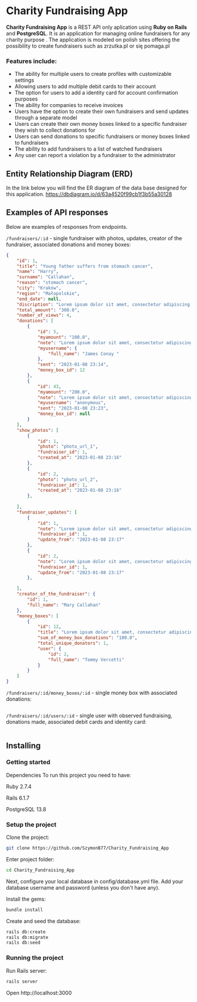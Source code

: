# Charity Fundraising App

**Charity Fundraising App** is a REST API only aplication using **Ruby on Rails** and **PostgreSQL**. It is an application for managing online fundraisers for any charity purpose .
The application is modeled on polish sites offering the possibility to create fundraisers such as zrzutka.pl or się pomaga.pl

### Features include:
- The ability for multiple users to create profiles with customizable settings
- Allowing users to add multiple debit cards to their account
- The option for users to add a identity card for account confirmation purposes
- The ability for companies to receive invoices
- Users have the option to create their own fundraisers and send updates through a separate model
- Users can create their own money boxes linked to a specific fundraiser they wish to collect donations for
- Users can send donations to specific fundraisers or money boxes linked to fundraisers
- The ability to add fundraisers to a list of watched fundraisers
- Any user can report a violation by a fundraiser to the administrator

## Entity Relationship Diagram (ERD)
In the link below you will find the ER diagram of the data base designed for this application. 
https://dbdiagram.io/d/63a4520f99cb1f3b55a30128

## Examples of API responses
Below are examples of responses from endpoints.

`/fundraisers/:id` - single fundraiser with photos, updates, creator of the fundraiser, associated donations and money boxes:
```json
{
    "id": 1,
    "title": "Young father suffers from stomach cancer",
    "name": "Harry",
    "surname": "Callahan",
    "reason": "stomach cancer",
    "city": "Kraków",
    "region": "Małopolskie",
    "end_date": null,
    "discription": "Lorem ipsum dolor sit amet, consectetur adipiscing elit. Donec auctor augue eu purus malesuada, id ornare sem malesuada.",
    "total_amount": "300.0",
    "number_of_views": 4,
    "donations": [
        {
            "id": 5,
            "myamount": "100.0",
            "note": "Lorem ipsum dolor sit amet, consectetur adipiscing elit.",
            "myusername": {
                "full_name": "James Conay "
            },
            "sent": "2023-01-08 23:14",
            "money_box_id": 12
        },
        {
            "id": 43,
            "myamount": "200.0",
            "note": "Lorem ipsum dolor sit amet, consectetur adipiscing elit.",
            "myusername": "anonymous",
            "sent": "2023-01-08 23:23",
            "money_box_id": null
        }
    ],
    "show_photos": [
        {
            "id": 1,
            "photo": "photo_url_1",
            "fundraiser_id": 1,
            "created_at": "2023-01-08 23:16"
        },
        {
            "id": 2,
            "photo": "photo_url_2",
            "fundraiser_id": 1,
            "created_at": "2023-01-08 23:16"
        },
 
    ],
    "fundraiser_updates": [
        {
            "id": 1,
            "note": "Lorem ipsum dolor sit amet, consectetur adipiscing elit.",
            "fundraiser_id": 1,
            "update_from": "2023-01-08 23:17"
        },
        {
            "id": 2,
            "note": "Lorem ipsum dolor sit amet, consectetur adipiscing elit.",
            "fundraiser_id": 1,
            "update_from": "2023-01-08 23:17"
        },

    ],
    "creator_of_the_fundraiser": {
        "id": 1,
        "full_name": "Mary Callahan"
    },
    "money_boxes": [
        {
            "id": 12,
            "title": "Lorem ipsum dolor sit amet, consectetur adipiscing elit.",
            "sum_of_money_box_donations": "100.0",
            "total_unique_donators": 1,
            "user": {
                "id": 2,
                "full_name": "Tommy Vercetti"
            }
        }
    ]
}
```

`/fundraisers/:id/money_boxes/:id` - single money box with associated donations:
```json

```

`/fundraisers/:id/users/:id` - single user with observed fundraising, donations made, associated debit cards and identity card:
```json

```

## Installing

### Getting started

Dependencies
To run this project you need to have:

Ruby 2.7.4

Rails 6.1.7

PostgreSQL 13.8

### Setup the project
Clone the project:
``` bash
git clone https://github.com/SzymonB77/Charity_Fundraising_App
```

Enter project folder:
``` bash
cd Charity_Fundraising_App
```

Next, configure your local database in config/database.yml file. Add your database username and password (unless you don't have any).

Install the gems:
``` bash
bundle install
```

Create and seed the database:
``` bash
rails db:create 
rails db:migrate
rails db:seed
```

### Running the project

Run Rails server:
```bash
rails server
```
Open http://localhost:3000
